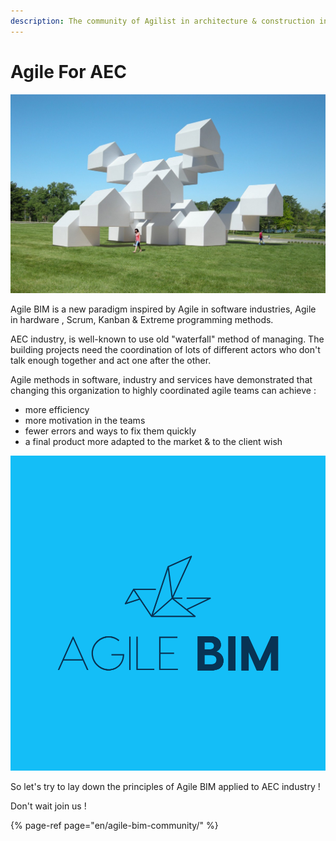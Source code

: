 ```yaml
---
description: The community of Agilist in architecture & construction industry (AEC)
---
```


# Agile For AEC

![Agile BIM / Make Architecture design iterative and transparent](.gitbook/assets/agile_bim.jpeg)

Agile  BIM is a new paradigm inspired by Agile in software industries, Agile in hardware , Scrum, Kanban & Extreme programming methods. 

AEC industry, is well-known to use old  "waterfall"  method of managing.  The building projects need the coordination of lots of different actors who don't talk enough together and  act one after the other. 

Agile methods in software, industry and services have demonstrated that changing this organization to  highly coordinated agile teams can achieve : 

* more efficiency 
* more motivation in the teams 
* fewer errors and ways to fix them quickly
* a final product more adapted to the market & to the client wish

![Agile BIM logo](.gitbook/assets/49362144_padded_logo.png)

So let's try to lay down the principles of Agile BIM applied to AEC industry !

Don't wait join us !  

{% page-ref page="en/agile-bim-community/" %}

